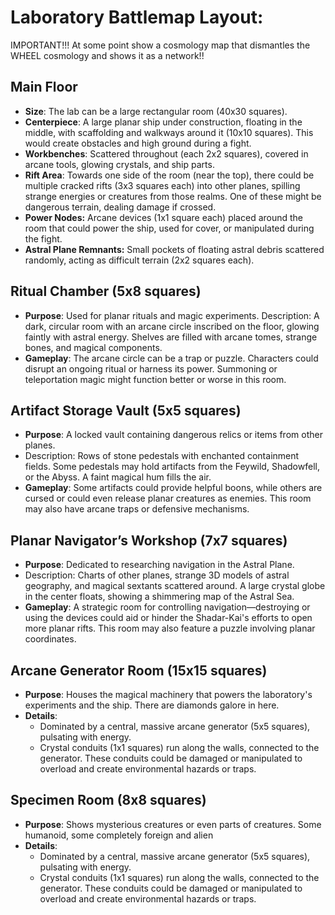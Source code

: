 # Laboratory Battlemap Layout:

IMPORTANT!!! At some point show a cosmology map that dismantles the WHEEL cosmology and shows it as a network!!

## Main Floor
- **Size**: The lab can be a large rectangular room (40x30 squares).
- **Centerpiece**: A large planar ship under construction, floating in the middle, with scaffolding and walkways around it (10x10 squares). This would create obstacles and high ground during a fight.
- **Workbenches**: Scattered throughout (each 2x2 squares), covered in arcane tools, glowing crystals, and ship parts.
- **Rift Area**: Towards one side of the room (near the top), there could be multiple cracked rifts (3x3 squares each) into other planes, spilling strange energies or creatures from those realms. One of these might be dangerous terrain, dealing damage if crossed.
- **Power Nodes:** Arcane devices (1x1 square each) placed around the room that could power the ship, used for cover, or manipulated during the fight.
- **Astral Plane Remnants:** Small pockets of floating astral debris scattered randomly, acting as difficult terrain (2x2 squares each).

## Ritual Chamber (5x8 squares)
- **Purpose**: Used for planar rituals and magic experiments.
Description: A dark, circular room with an arcane circle inscribed on the floor, glowing faintly with astral energy. Shelves are filled with arcane tomes, strange bones, and magical components.
- **Gameplay**: The arcane circle can be a trap or puzzle. Characters could disrupt an ongoing ritual or harness its power. Summoning or teleportation magic might function better or worse in this room.

## Artifact Storage Vault (5x5 squares)
- **Purpose**: A locked vault containing dangerous relics or items from other planes.
- Description: Rows of stone pedestals with enchanted containment fields. Some pedestals may hold artifacts from the Feywild, Shadowfell, or the Abyss. A faint magical hum fills the air.
- **Gameplay**: Some artifacts could provide helpful boons, while others are cursed or could even release planar creatures as enemies. This room may also have arcane traps or defensive mechanisms.

## Planar Navigator’s Workshop (7x7 squares)
- **Purpose**: Dedicated to researching navigation in the Astral Plane.
- Description: Charts of other planes, strange 3D models of astral geography, and magical sextants scattered around. A large crystal globe in the center floats, showing a shimmering map of the Astral Sea.
- **Gameplay**: A strategic room for controlling navigation—destroying or using the devices could aid or hinder the Shadar-Kai's efforts to open more planar rifts. This room may also feature a puzzle involving planar coordinates.

## Arcane Generator Room (15x15 squares)
- **Purpose**: Houses the magical machinery that powers the laboratory's experiments and the ship. There are diamonds galore in here.
- **Details**:
    - Dominated by a central, massive arcane generator (5x5 squares), pulsating with energy.
    - Crystal conduits (1x1 squares) run along the walls, connected to the generator. These conduits could be damaged or manipulated to overload and create environmental hazards or traps.

## Specimen Room (8x8 squares)
- **Purpose**: Shows mysterious creatures or even parts of creatures. Some humanoid, some completely foreign and alien
- **Details**:
    - Dominated by a central, massive arcane generator (5x5 squares), pulsating with energy.
    - Crystal conduits (1x1 squares) run along the walls, connected to the generator. These conduits could be damaged or manipulated to overload and create environmental hazards or traps.